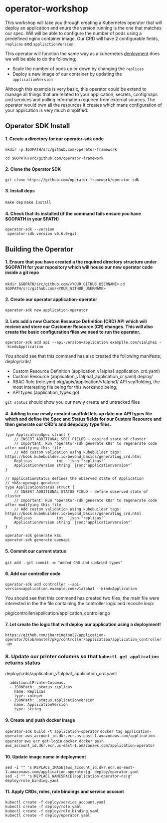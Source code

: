 # operator-workshop

This workshop will take you through creating a Kubernetes operator that will deploy an application and enure the version running is the one that matches our spec. Will will be able to configure the number of pods using a predefined nginx container image. Our CRD will have 2 configurable fields, `replicas` and `appliactionVersion`. 

This operator will function the same way as a kubernetes [deployment](
https://kubernetes.io/docs/concepts/workloads/controllers/deployment/) does we will be able to do the following;
- Scale the number of pods up or down by changing the `replicas`
- Deploy a new image of our container by updating the `applicationVersion`

Although this example is very basic, this operator could be extend to manage all things that are related to your application, secrets, configmaps and services and pulling information required from external sources. The operator would own all the resources it creates which mans configuration of your application is very much simplified.

## Operator SDK Install
#### 1. Create a directory for our operator-sdk code
`mkdir -p $GOPATH/src/github.com/operator-framework`

`cd $GOPATH/src/github.com/operator-framework`

#### 2. Clone the Operator SDK
`git clone https://github.com/operator-framework/operator-sdk`

#### 3. Install deps
`make dep`
`make install`

#### 4. Check that its installed (if the command fails ensure you have $GOPATH in your $PATH)

```
operator-sdk --version
 operator-sdk version v0.6.0+git
```

## Building the Operator 

#### 1. Ensure that you have created a the required directory structure under $GOPATH for your repository which will house our new operator code inside a git repo
`mkdir $GOPATH/src/github.com/<YOUR_GITHUB_USERNAME>`
`cd $GOPATH/src/github.com/<YOUR_GITHUB_USERNAME>`

#### 2. Create our operator application-operator
`operator-sdk new application-operator`

#### 3. Lets add a new Custom Resource Definition (CRD) API which will recieve and store our Customer Resource (CR) changes. This will also create the basic configuration files we need to run the operator. 
`operator-sdk add api --api-version=application.examplle.com/v1alpha1 --kind=Application`

You should see that this command has also created the following manifests;
deploy/crds/
- Custom Resource Definition (application_v1alpha1_application_crd.yaml)
- Custom Resource (application_v1alpha1_application_cr.yaml)
deploy/
- RBAC Role (role.yml)
pkg/apis/application/v1alpha1/
API scaffolding, the most interesting file being for this workshop being;
- API types (application_types.go)

`git status` should show you our newly create and untracked files

#### 4. Adding to our newly created scaffold lets up date our API types file which and define the Spec and Status fields for our Custom Resource and then generate our CRD's and deepcopy type files.

```
type ApplicationSpec struct {
	// INSERT ADDITIONAL SPEC FIELDS - desired state of cluster
	// Important: Run "operator-sdk generate k8s" to regenerate code after modifying this file
	// Add custom validation using kubebuilder tags: https://book.kubebuilder.io/beyond_basics/generating_crd.html
	Replicas           int  `json:"replicas"`
	ApplicationVersion string `json:"applicationVersion"`
}

// ApplicationStatus defines the observed state of Application
// +k8s:openapi-gen=true
type ApplicationStatus struct {
	// INSERT ADDITIONAL STATUS FIELD - define observed state of cluster
	// Important: Run "operator-sdk generate k8s" to regenerate code after modifying this file
	// Add custom validation using kubebuilder tags: https://book.kubebuilder.io/beyond_basics/generating_crd.html
	Replicas           int  `json:"replicas"`
	ApplicationVersion string `json:"applicationVersion"`
}
```

```
operator-sdk generate k8s
operator-sdk generate openapi

```
#### 5. Commit our current status
`git add .`
`git commit -m "Added CRD and updated types"`

#### 6. Add our controller code
`operator-sdk add controller --api-version=application.example.com/v1alpha1 --kind=Application`

You should see that this command has created two files, the main file were interested in the the file containing the controller logic and recocile loop:

pkg/controller/application/application_controller.go

#### 7. Let create the logic that will deploy our application using a deployment!

`https://github.com/jharrington22/application-operator/blob/master/pkg/controller/application/application_controller.go`

### 8. Update our printer columns so that `kubectl get application` returns status

deploy/crds/application_v1alpha1_application_crd.yaml

```
  additionalPrinterColumns:
  - JSONPath: .status.replicas
    name: Replicas
    type: integer
  - JSONPath: .status.applicationVersion
    name: ApplicationVersion
    type: string 
```

#### 9. Create and push docker image

`operator-sdk build -t application-operator`
`docker tag application-operator aws_account_id.dkr.ecr.us-east-1.amazonaws.com/application-operator`
`aws ecr get-login`
`docker docker push aws_account_id.dkr.ecr.us-east-1.amazonaws.com/application-operator`

#### 10. Update image name in deployment

```
sed -i "" 's|REPLACE_IMAGE|aws_account_id.dkr.ecr.us-east-1.amazonaws.com/application-operator|g' deploy/operator.yaml
sed -i "" "s|REPLACE_NAMESPACE|application-operator-ns|g" deploy/role_binding.yaml
```

#### 11. Apply CRDs, roles, role bindings and service account 

```
kubectl create -f deploy/service_account.yaml
kubectl create -f deploy/role.yaml
kubectl create -f deploy/role_binding.yaml
kubectl create -f deploy/operator.yaml
```
